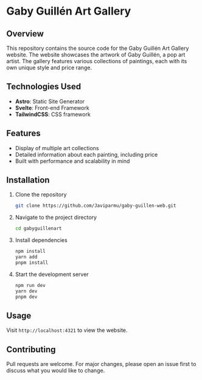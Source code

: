 # Gaby Guillén Art Gallery

## Overview

This repository contains the source code for the Gaby Guillén Art Gallery website. The website showcases the artwork of Gaby Guillén, a pop art artist. The gallery features various collections of paintings, each with its own unique style and price range.

## Technologies Used

- **Astro**: Static Site Generator
- **Svelte**: Front-end Framework
- **TailwindCSS**: CSS framework

## Features

- Display of multiple art collections
- Detailed information about each painting, including price
- Built with performance and scalability in mind

## Installation

1. Clone the repository
   ```bash
   git clone https://github.com/Javiparmu/gaby-guillen-web.git

2. Navigate to the project directory
   ```bash
   cd gabyguillenart

3. Install dependencies
   ```bash
   npm install
   yarn add
   pnpm install

4. Start the development server
   ```bash
   npm run dev
   yarn dev
   pnpm dev

## Usage

Visit `http://localhost:4321` to view the website.

## Contributing

Pull requests are welcome. For major changes, please open an issue first to discuss what you would like to change.
